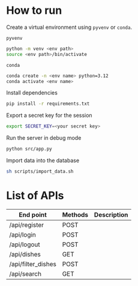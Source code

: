 # How to run
Create a virtual environment using ```pyvenv``` or ```conda```.

```pyvenv```
```bash
python -m venv <env path>
source <env path>/bin/activate
```

```conda```
```bash
conda create -n <env name> python=3.12
conda activate <env name>
```

Install dependencies
```bash
pip install -r requirements.txt
```

Export a secret key for the session
```bash
export SECRET_KEY=<your secret key>
```

Run the server in debug mode
```bash
python src/app.py
```

Import data into the database
```bash
sh scripts/import_data.sh
```

# List of APIs

| End point             | Methods   | Description |
|-----------------------|-----------|-------------|
| /api/register         | POST      |             |
| /api/login            | POST      |             |
| /api/logout           | POST      |             |
| /api/dishes           | GET       |             |
| /api/filter_dishes    | POST      |             |
| /api/search           | GET       |             |
